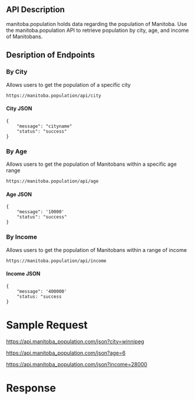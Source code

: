 ## API Description

manitoba.population holds data regarding the population of Manitoba. Use the manitoba.population API to retrieve population by city, age, and income of Manitobans.

## Desription of Endpoints

### By City

Allows users to get the population of a specific city

    https://manitoba.population/api/city



####  City JSON



    {
        "message": "cityname"
        "status": "success"
    }







### By Age

Allows users to get the population of Manitobans within a specific age range

    https://manitoba.population/api/age
    
    
    
####  Age JSON



    {
        "message": '10000'
        "status": "success"
    }







### By Income

Allows users to get the population of Manitobans within a range of income

    https://manitoba.population/api/income
    
    
    
####  Income JSON



    {
        "message": '400000'
        "status: "success
    }






# Sample Request

https://api.manitoba_population.com/json?city=winnipeg

https://api.manitoba_population.com/json?age=6

https://api.manitoba_population.com/json?income=28000

# Response
